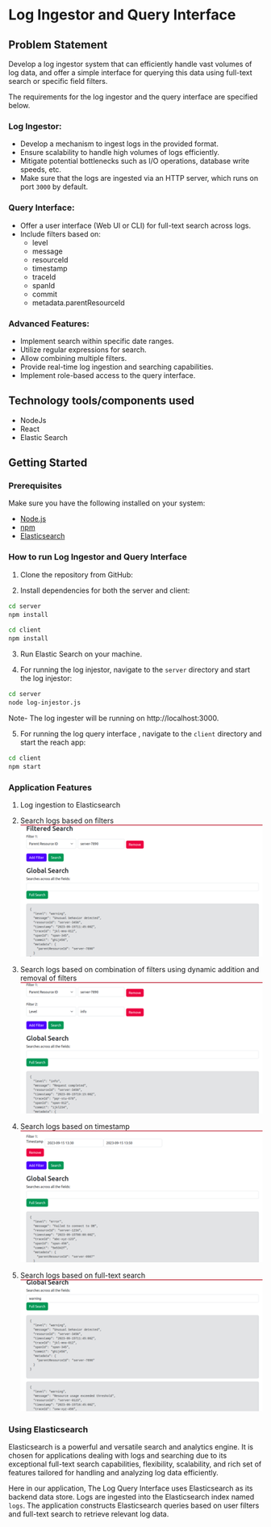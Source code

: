 # Log Ingestor and Query Interface

## Problem Statement
Develop a log ingestor system that can efficiently handle vast volumes of log data, and offer a simple interface for querying this data using full-text search or specific field filters.

The requirements for the log ingestor and the query interface are specified below.

### Log Ingestor:

- Develop a mechanism to ingest logs in the provided format.
- Ensure scalability to handle high volumes of logs efficiently.
- Mitigate potential bottlenecks such as I/O operations, database write speeds, etc.
- Make sure that the logs are ingested via an HTTP server, which runs on port `3000` by default.

### Query Interface:

- Offer a user interface (Web UI or CLI) for full-text search across logs.
- Include filters based on:
    - level
    - message
    - resourceId
    - timestamp
    - traceId
    - spanId
    - commit
    - metadata.parentResourceId


### Advanced Features:

- Implement search within specific date ranges.
- Utilize regular expressions for search.
- Allow combining multiple filters.
- Provide real-time log ingestion and searching capabilities.
- Implement role-based access to the query interface.

## Technology tools/components used
- NodeJs
- React
- Elastic Search

## Getting Started

### Prerequisites
Make sure you have the following installed on your system:
- [Node.js](https://nodejs.org/)
- [npm](https://www.npmjs.com/)
- [Elasticsearch](https://www.elastic.co/)

### How to run Log Ingestor and Query Interface

1. Clone the repository from GitHub:

2. Install dependencies for both the server and client:

```bash
cd server
npm install
```
```bash
cd client
npm install
```
3. Run Elastic Search on your machine.

4. For running the log injestor, navigate to the `server` directory and start the log injestor:

```bash
cd server
node log-injestor.js
```
Note- The log ingester will be running on http://localhost:3000.

5. For running the log query interface , navigate to the `client` directory and start the reach app:

```bash
cd client
npm start
```

### Application Features

1. Log ingestion to Elasticsearch

2. Search logs based on filters
![App Screenshot](media/demo1.png)

3. Search logs based on combination of filters using dynamic addition and removal of filters
![App Screenshot](media/demo2.png)

4. Search logs based on timestamp
![App Screenshot](media/timestamp.png)

5. Search logs based on full-text search
![App Screenshot](media/demo3.png)

### Using Elasticsearch

Elasticsearch is a powerful and versatile search and analytics engine. It is chosen for applications dealing with logs and searching due to its exceptional full-text search capabilities, flexibility, scalability, and rich set of features tailored for handling and analyzing log data efficiently.

Here in our application, The Log Query Interface uses Elasticsearch as its backend data store. Logs are ingested into the Elasticsearch index named `logs`. The application constructs Elasticsearch queries based on user filters and full-text search to retrieve relevant log data.


